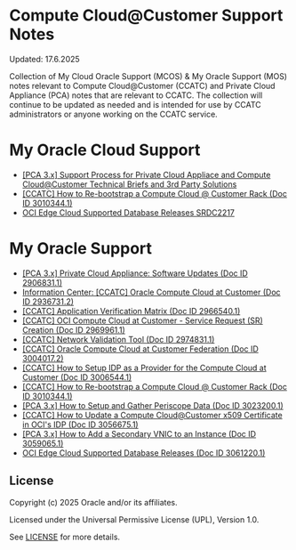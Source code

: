 # Compute Cloud@Customer Support Notes 

Updated: 17.6.2025

Collection of My Cloud Oracle Support (MCOS) & My Oracle Support (MOS) notes relevant to Compute Cloud@Customer (CCATC) and Private Cloud Appliance (PCA) notes that are relevant to CCATC. The collection will continue to be updated as needed and is intended for use by CCATC administrators or anyone working on the CCATC service.

# My Oracle Cloud Support

- [[PCA 3.x] Support Process for Private Cloud Appliace and Compute Cloud@Customer Technical Briefs and 3rd Party Solutions](https://support.oracle.com/ic/builder/rt/customer_portal/live/webApps/customer-portal/?kmExternalId=KB159007)
- [[CCATC] How to Re-bootstrap a Compute Cloud @ Customer Rack (Doc ID 3010344.1)](https://support.oracle.com/ic/builder/rt/customer_portal/live/webApps/customer-portal/?anchorId=&documentId=KB161124)
- [OCI Edge Cloud Supported Database Releases SRDC2217](https://support.oracle.com/ic/builder/rt/customer_portal/live/webApps/customer-portal/?anchorId=&documentId=SRDC2217&page=sptemplate&sptemplate=km-article)

# My Oracle Support

- [[PCA 3.x] Private Cloud Appliance: Software Updates (Doc ID 2906831.1)](https://support.oracle.com/epmos/faces/DocumentDisplay?id=2906831.1)
- [Information Center: [CCATC] Oracle Compute Cloud at Customer (Doc ID 2936731.2)](https://support.oracle.com/epmos/faces/DocumentDisplay?id=2966540.1)
- [[CCATC] Application Verification Matrix (Doc ID 2966540.1)](https://support.oracle.com/epmos/faces/DocumentDisplay?id=2966540.1)
- [[CCATC] OCI Compute Cloud at Customer - Service Request (SR) Creation (Doc ID 2969961.1)](https://support.oracle.com/epmos/faces/DocumentDisplay?id=2969961.1)
- [[CCATC] Network Validation Tool (Doc ID 2974831.1)](https://support.oracle.com/epmos/faces/DocumentDisplay?id=2974831.1)
- [[CCATC] Oracle Compute Cloud at Customer Federation (Doc ID 3004017.2)](https://support.oracle.com/epmos/faces/DocumentDisplay?id=3004017.2)
- [[CCATC] How to Setup IDP as a Provider for the Compute Cloud at Customer (Doc ID 3006544.1)](https://support.oracle.com/epmos/faces/DocumentDisplay?id=3006544.1)
- [[CCATC] How to Re-bootstrap a Compute Cloud @ Customer Rack (Doc ID 3010344.1)](https://support.oracle.com/epmos/faces/DocumentDisplay?id=3010344.1)
- [[PCA 3.x] How to Setup and Gather Periscope Data (Doc ID 3023200.1)](https://support.oracle.com/epmos/faces/DocumentDisplay?id=3023200.1)
- [[CCATC] How to Update a Compute Cloud@Customer x509 Certificate in OCI's IDP (Doc ID 3056675.1)](https://support.oracle.com/epmos/faces/DocumentDisplay?id=3056675.1)
- [[PCA 3.x] How to Add a Secondary VNIC to an Instance (Doc ID 3059065.1)](https://support.oracle.com/epmos/faces/DocumentDisplay?id=3059065.1)
- [OCI Edge Cloud Supported Database Releases (Doc ID 3061220.1)](https://support.oracle.com/epmos/faces/DocumentDisplay?id=3061220.1)


## License

Copyright (c) 2025 Oracle and/or its affiliates.

Licensed under the Universal Permissive License (UPL), Version 1.0.

See [LICENSE](https://github.com/oracle-devrel/technology-engineering/blob/main/LICENSE.txt) for more details.